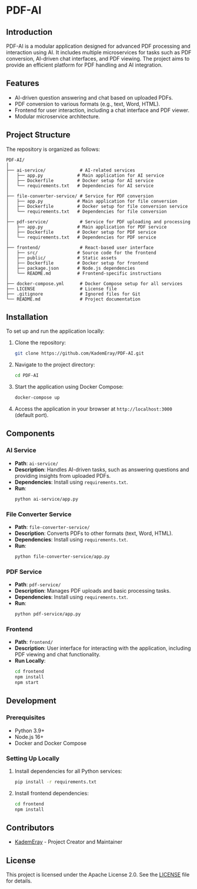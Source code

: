 # PDF-AI

## Introduction

PDF-AI is a modular application designed for advanced PDF processing and interaction using AI. It includes multiple microservices for tasks such as PDF conversion, AI-driven chat interfaces, and PDF viewing. The project aims to provide an efficient platform for PDF handling and AI integration.

## Features

- AI-driven question answering and chat based on uploaded PDFs.
- PDF conversion to various formats (e.g., text, Word, HTML).
- Frontend for user interaction, including a chat interface and PDF viewer.
- Modular microservice architecture.

## Project Structure

The repository is organized as follows:

```
PDF-AI/
│
├── ai-service/             # AI-related services
│   ├── app.py             # Main application for AI service
│   ├── Dockerfile         # Docker setup for AI service
│   └── requirements.txt   # Dependencies for AI service
│
├── file-converter-service/ # Service for PDF conversion
│   ├── app.py             # Main application for file conversion
│   ├── Dockerfile         # Docker setup for file conversion service
│   └── requirements.txt   # Dependencies for file conversion
│
├── pdf-service/            # Service for PDF uploading and processing
│   ├── app.py             # Main application for PDF service
│   ├── Dockerfile         # Docker setup for PDF service
│   └── requirements.txt   # Dependencies for PDF service
│
├── frontend/               # React-based user interface
│   ├── src/               # Source code for the frontend
│   ├── public/            # Static assets
│   ├── Dockerfile         # Docker setup for frontend
│   ├── package.json       # Node.js dependencies
│   └── README.md          # Frontend-specific instructions
│
├── docker-compose.yml      # Docker Compose setup for all services
├── LICENSE                 # License file
├── .gitignore              # Ignored files for Git
└── README.md               # Project documentation
```

## Installation

To set up and run the application locally:

1. Clone the repository:
    ```bash
    git clone https://github.com/KademEray/PDF-AI.git
    ```

2. Navigate to the project directory:
    ```bash
    cd PDF-AI
    ```

3. Start the application using Docker Compose:
    ```bash
    docker-compose up
    ```

4. Access the application in your browser at `http://localhost:3000` (default port).

## Components

### AI Service
- **Path**: `ai-service/`
- **Description**: Handles AI-driven tasks, such as answering questions and providing insights from uploaded PDFs.
- **Dependencies**: Install using `requirements.txt`.
- **Run**:
    ```bash
    python ai-service/app.py
    ```

### File Converter Service
- **Path**: `file-converter-service/`
- **Description**: Converts PDFs to other formats (text, Word, HTML).
- **Dependencies**: Install using `requirements.txt`.
- **Run**:
    ```bash
    python file-converter-service/app.py
    ```

### PDF Service
- **Path**: `pdf-service/`
- **Description**: Manages PDF uploads and basic processing tasks.
- **Dependencies**: Install using `requirements.txt`.
- **Run**:
    ```bash
    python pdf-service/app.py
    ```

### Frontend
- **Path**: `frontend/`
- **Description**: User interface for interacting with the application, including PDF viewing and chat functionality.
- **Run Locally**:
    ```bash
    cd frontend
    npm install
    npm start
    ```

## Development

### Prerequisites
- Python 3.9+
- Node.js 16+
- Docker and Docker Compose

### Setting Up Locally
1. Install dependencies for all Python services:
    ```bash
    pip install -r requirements.txt
    ```

2. Install frontend dependencies:
    ```bash
    cd frontend
    npm install
    ```

## Contributors

- [KademEray](https://github.com/KademEray) - Project Creator and Maintainer

## License

This project is licensed under the Apache License 2.0. See the [LICENSE](LICENSE) file for details.
